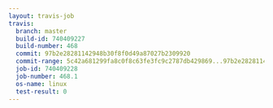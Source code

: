 ```yaml
---
layout: travis-job
travis:
  branch: master
  build-id: 740409227
  build-number: 468
  commit: 97b2e28281142948b30f8f0d49a87027b2309920
  commit-range: 5c42a681299fa8c0f8c63fe3fc9c2787db429869...97b2e28281142948b30f8f0d49a87027b2309920
  job-id: 740409228
  job-number: 468.1
  os-name: linux
  test-result: 0
---
```

